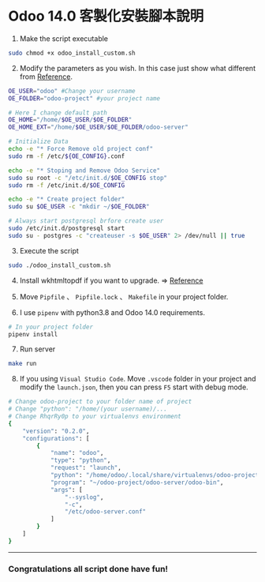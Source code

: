 # Odoo 14.0 客製化安裝腳本說明

1. Make the script executable

```sh
sudo chmod +x odoo_install_custom.sh
```

2. Modify the parameters as you wish. In this case just show what different from [Reference](https://github.com/Yenthe666/InstallScript).
```sh
OE_USER="odoo" #Change your username
OE_FOLDER="odoo-project" #your project name

# Here I change default path
OE_HOME="/home/$OE_USER/$OE_FOLDER"
OE_HOME_EXT="/home/$OE_USER/$OE_FOLDER/odoo-server"

# Initialize Data
echo -e "* Force Remove old project conf"
sudo rm -f /etc/${OE_CONFIG}.conf

echo -e "* Stoping and Remove Odoo Service"
sudo su root -c "/etc/init.d/$OE_CONFIG stop"
sudo rm -f /etc/init.d/$OE_CONFIG

echo -e "* Create project folder"
sudo su $OE_USER -c "mkdir ~/$OE_FOLDER"

# Always start postgresql brfore create user
sudo /etc/init.d/postgresql start
sudo su - postgres -c "createuser -s $OE_USER" 2> /dev/null || true
```

3. Execute the script
```sh
sudo ./odoo_install_custom.sh
```

4. Install wkhtmltopdf if you want to upgrade. =>
[Reference](https://computingforgeeks.com/install-wkhtmltopdf-on-ubuntu-debian-linux/)

5. Move `Pipfile` 、 `Pipfile.lock` 、 `Makefile` in your project folder.

6. I use `pipenv` with python3.8 and Odoo 14.0 requirements.
```sh
# In your project folder
pipenv install
```

7. Run server
```sh
make run
```

8. If you using `Visual Studio Code`. Move `.vscode` folder in your project and modify the `launch.json`, then you can press `F5` start with debug mode.
```sh
# Change odoo-project to your folder name of project
# Change "python": "/home/(your username)/...
# Change RhqrRy0p to your virtualenvs environment
{
    "version": "0.2.0",
    "configurations": [
        {
            "name": "odoo",
            "type": "python",
            "request": "launch",
            "python": "/home/odoo/.local/share/virtualenvs/odoo-project-RhqrRy0p/bin/python3.8",
            "program": "~/odoo-project/odoo-server/odoo-bin",
            "args": [
                "--syslog",
                "-c",
                "/etc/odoo-server.conf"
            ]
        }
    ]
}
```

---
### Congratulations all script done have fun!